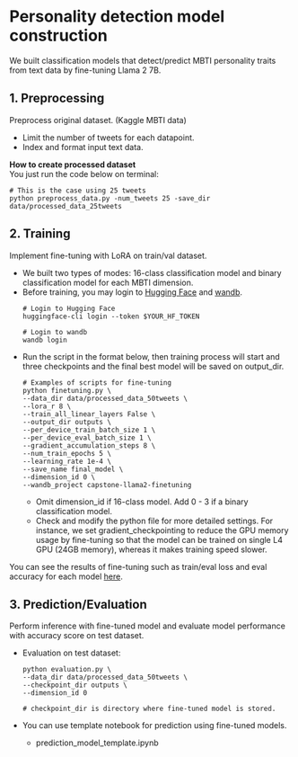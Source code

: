 # Personality detection model construction

We built classification models that detect/predict MBTI personality traits from text data by fine-tuning Llama 2 7B.

## 1. Preprocessing
Preprocess original dataset. (Kaggle MBTI data)
- Limit the number of tweets for each datapoint.
- Index and format input text data.

**How to create processed dataset** <br />
You just run the code below on terminal:
```
# This is the case using 25 tweets
python preprocess_data.py -num_tweets 25 -save_dir data/processed_data_25tweets
```

## 2. Training
Implement fine-tuning with LoRA on train/val dataset.
- We built two types of modes: 16-class classification model and binary classification model for each MBTI dimension.
- Before training, you may login to [Hugging Face](https://huggingface.co/) and [wandb](https://wandb.ai/site).
    ```
    # Login to Hugging Face
    huggingface-cli login --token $YOUR_HF_TOKEN

    # Login to wandb
    wandb login
    ```
- Run the script in the format below, then training process will start and three checkpoints and the final best model will be saved on output_dir.
    ```
    # Examples of scripts for fine-tuning
    python finetuning.py \
    --data_dir data/processed_data_50tweets \
    --lora_r 8 \
    --train_all_linear_layers False \
    --output_dir outputs \
    --per_device_train_batch_size 1 \
    --per_device_eval_batch_size 1 \
    --gradient_accumulation_steps 8 \
    --num_train_epochs 5 \
    --learning_rate 1e-4 \
    --save_name final_model \
    --dimension_id 0 \ 
    --wandb_project capstone-llama2-finetuning 
    ```
    - Omit dimension_id if 16-class model. Add 0 - 3 if a binary classification model.
    - Check and modify the python file for more detailed settings. For instance, we set gradient_checkpointing to reduce the GPU memory usage by fine-tuning so that the model can be trained on single L4 GPU (24GB memory), whereas it makes training speed slower.
 
You can see the results of fine-tuning such as train/eval loss and eval accuracy for each model [here](https://api.wandb.ai/links/ya2488/mkq940ni).

## 3. Prediction/Evaluation
Perform inference with fine-tuned model and evaluate model performance with accuracy score on test dataset.
- Evaluation on test dataset:
    ```
    python evaluation.py \
    --data_dir data/processed_data_50tweets \
    --checkpoint_dir outputs \ 
    --dimension_id 0

    # checkpoint_dir is directory where fine-tuned model is stored.
    ```

- You can use template notebook for prediction using fine-tuned models.
    - prediction_model_template.ipynb
